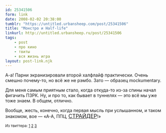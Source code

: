 ```yaml
---
id: 25341506
form: link
date: 2008-02-02 20:38:00
tumblr: "https://untitled.urbansheep.com/post/25341506"
title: "Монстро и Half-life"
linkurl: http://untitled.urbansheep.ru/post/25341506
tags:
    - post
    - про кино
    - твиты
    - вся жизнь игра
layout: post-link.njk
---
```

<p>А-а! Парни экранизировали второй халфлайф практически. Очень смешно почему-то, но всё же не рэмбо. Зато — образец mockumentary.</p>

<p>Для меня самым приятным стало, когда откуда-то из-за спины начал фигачить ПЗРК. Ну, и про то, как бывает в туннелях — это всё мы уже тоже знаем. В общем, отлично.</p>

<p>Вообще, жесть, конечно, когда первая мысль при услышанном, и таком знакомом, вое — «А-А, ППЦ, <big><a href="http://youtube.com/watch?v=p6WyEPgxO8o">СТРАЙДЕР</a></big>!»</p>

<p><small>Из твиттера: <a href="http://twitter.com/urbansheep/statuses/670548352">1</a> <a href="http://twitter.com/urbansheep/statuses/670556752">2</a> <a href="http://twitter.com/urbansheep/statuses/670606992">3</a></small></p>
